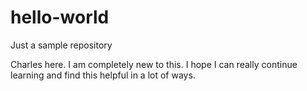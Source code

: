 # hello-world
Just a sample repository

Charles here. I am completely new to this. I hope I can really continue learning and find this helpful in a lot of ways.

